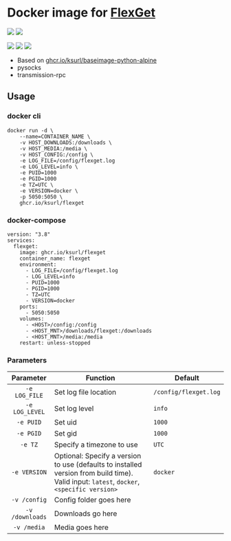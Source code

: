 # Docker image for [FlexGet](https://flexget.com)

[![](https://img.shields.io/badge/Docker%20Hub--blue)](https://hub.docker.com/r/ksurl/flexget) [![](https://img.shields.io/badge/GitHub%20Container%20Registry--yellow)](https://github.com/users/ksurl/packages/container/package/flexget)

[![](https://img.shields.io/github/v/tag/ksurl/docker-flexget?label=image%20version&logo=docker)](https://hub.docker.com/r/ksurl/flexget) [![](https://img.shields.io/docker/image-size/ksurl/flexget/latest?color=lightgrey&logo=Docker)]() [![](https://img.shields.io/github/workflow/status/ksurl/docker-flexget/build?label=build&logo=Docker)](https://github.com/ksurl/docker-flexget/actions?query=workflow%3Abuild)

* Based on [ghcr.io/ksurl/baseimage-python-alpine](https://github.com/ksurl/docker-baseimage-python-alpine)
* pysocks
* transmission-rpc

## Usage

### docker cli

    docker run -d \
        --name=CONTAINER_NAME \
        -v HOST_DOWNLOADS:/downloads \
        -v HOST_MEDIA:/media \
        -v HOST_CONFIG:/config \
        -e LOG_FILE=/config/flexget.log
        -e LOG_LEVEL=info \
        -e PUID=1000
        -e PGID=1000
        -e TZ=UTC \
        -e VERSION=docker \
        -p 5050:5050 \
        ghcr.io/ksurl/flexget

### docker-compose

    version: "3.8"
    services:
      flexget:
        image: ghcr.io/ksurl/flexget
        container_name: flexget
        environment:
          - LOG_FILE=/config/flexget.log
          - LOG_LEVEL=info
          - PUID=1000
          - PGID=1000
          - TZ=UTC
          - VERSION=docker
        ports:
          - 5050:5050
        volumes:
          - <HOST>/config:/config
          - <HOST_MNT>/downloads/flexget:/downloads
          - <HOST_MNT>/media:/media
        restart: unless-stopped

### Parameters

| Parameter | Function | Default |
| :----: | --- | --- |
| `-e LOG_FILE` | Set log file location | `/config/flexget.log` |
| `-e LOG_LEVEL` | Set log level | `info` |
| `-e PUID` | Set uid | `1000` |
| `-e PGID` | Set gid | `1000` |
| `-e TZ` | Specify a timezone to use | `UTC` |
| `-e VERSION` | Optional: Specify a version to use (defaults to installed version from build time). Valid input: `latest`, `docker`, `<specific version>` | `docker` |
| `-v /config` | Config folder goes here | |
| `-v /downloads` | Downloads go here | |
| `-v /media` | Media goes here | |
